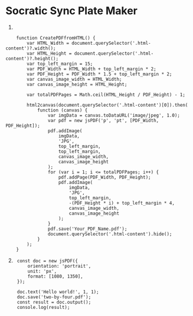# Socratic Sync Plate Maker

1. 

        function CreatePDFfromHTML() {
            var HTML_Width = document.querySelector('.html-content')?.width();
            var HTML_Height = document.querySelector('.html-content')?.height();
            var top_left_margin = 15;
            var PDF_Width = HTML_Width + top_left_margin * 2;
            var PDF_Height = PDF_Width * 1.5 + top_left_margin * 2;
            var canvas_image_width = HTML_Width;
            var canvas_image_height = HTML_Height;

            var totalPDFPages = Math.ceil(HTML_Height / PDF_Height) - 1;

            html2canvas(document.querySelector('.html-content')[0]).then(
                function (canvas) {
                    var imgData = canvas.toDataURL('image/jpeg', 1.0);
                    var pdf = new jsPDF('p', 'pt', [PDF_Width, PDF_Height]);
                    pdf.addImage(
                        imgData,
                        'JPG',
                        top_left_margin,
                        top_left_margin,
                        canvas_image_width,
                        canvas_image_height
                    );
                    for (var i = 1; i <= totalPDFPages; i++) {
                        pdf.addPage(PDF_Width, PDF_Height);
                        pdf.addImage(
                            imgData,
                            'JPG',
                            top_left_margin,
                            -(PDF_Height * i) + top_left_margin * 4,
                            canvas_image_width,
                            canvas_image_height
                        );
                    }
                    pdf.save('Your_PDF_Name.pdf');
                    document.querySelector('.html-content').hide();
                }
            );
        }

2. 
        const doc = new jsPDF({
            orientation: 'portrait',
            unit: 'px',
            format: [1080, 1350],
        });

        doc.text('Hello world!', 1, 1);
        doc.save('two-by-four.pdf');
        const result = doc.output();
        console.log(result);